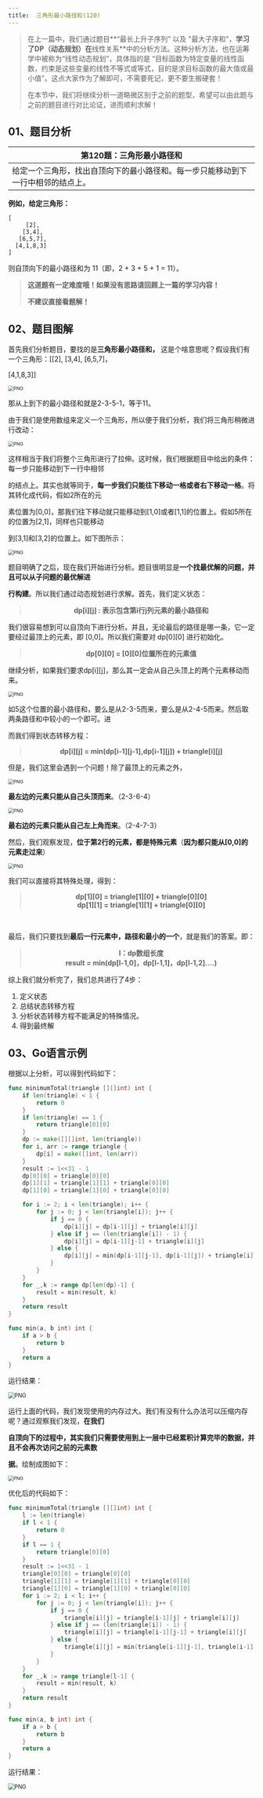 ```yaml
---
title:  三角形最小路径和(120)
---
```


> 在上一篇中，我们通过题目**“最长上升子序列” 以及 "最大子序和"，**学习了DP（动态规划）在**线性关系**中的分析方法。这种分析方法，也在运筹学中被称为“线性动态规划”，具体指的是 “目标函数为特定变量的线性函数，约束是这些变量的线性不等式或等式，目的是求目标函数的最大值或最小值”。这点大家作为了解即可，不需要死记，更不要生搬硬套！
>
> 在本节中，我们将继续分析一道略微区别于之前的题型，希望可以由此题与之前的题目进行对比论证，进而顺利求解！
## 01、题目分析

| 第120题：三角形最小路径和                                    |
| ------------------------------------------------------------ |
| 给定一个三角形，找出自顶向下的最小路径和。每一步只能移动到下一行中相邻的结点上。 |

**例如，给定三角形：**

```
[
     [2],
    [3,4],
   [6,5,7],
  [4,1,8,3]
]
```

则自顶向下的最小路径和为 11（即，2 + 3 + 5 + 1 = 11）。

> **这道题有一定难度哦！如果没有思路请回顾上一篇的学习内容！**
>
> **不建议直接看题解！**

## 02、题目图解

首先我们分析题目，要找的是**三角形最小路径和，** 这是个啥意思呢？假设我们有一个三角形：[[2], [3,4], [6,5,7]，

[4,1,8,3]]

<img src="./204/1.png" alt="PNG" style="zoom: 67%;" />

那从上到下的最小路径和就是2-3-5-1，等于11。

由于我们是使用数组来定义一个三角形，所以便于我们分析，我们将三角形稍微进行改动：

<img src="./204/2.png" alt="PNG" style="zoom:67%;" />

这样相当于我们将整个三角形进行了拉伸。这时候，我们根据题目中给出的条件：每一步只能移动到下一行中相邻

的结点上。其实也就等同于，**每一步我们只能往下移动一格或者右下移动一格**。将其转化成代码，假如2所在的元

素位置为[0,0]，那我们往下移动就只能移动到[1,0]或者[1,1]的位置上。假如5所在的位置为[2,1]，同样也只能移动

到[3,1]和[3,2]的位置上。如下图所示：

<img src="./204/3.png" alt="PNG" style="zoom:67%;" />

题目明确了之后，现在我们开始进行分析。题目很明显是**一个找最优解的问题，并且可以从子问题的最优解进**

**行构建**。所以我们通过动态规划进行求解。首先，我们定义状态：

> <center><b>  dp[i][j] : 表示包含第i行j列元素的最小路径和 </b></center>

我们很容易想到可以自顶向下进行分析。并且，无论最后的路径是哪一条，它一定要经过最顶上的元素，即 [0,0]。所以我们需要对 dp[0][0] 进行初始化。

> <center><b> dp[0][0] = [0][0]位置所在的元素值 </b></center>

继续分析，如果我们要求dp[i][j]，那么其一定会从自己头顶上的两个元素移动而来。

<img src="./204/4.png" alt="PNG" style="zoom:67%;" />

如5这个位置的最小路径和，要么是从2-3-5而来，要么是从2-4-5而来。然后取两条路径和中较小的一个即可。进

而我们得到状态转移方程：

> <center><b> dp[i][j] = min(dp[i-1][j-1],dp[i-1][j]) + triangle[i][j] </b></center>

但是，我们这里会遇到一个问题！除了最顶上的元素之外，

<img src="./204/5.png" alt="PNG" style="zoom:67%;" />

**最左边的元素只能从自己头顶而来**。（2-3-6-4）

<img src="./204/6.png" alt="PNG" style="zoom:67%;" />

**最右边的元素只能从自己左上角而来**。（2-4-7-3）

然后，我们观察发现，**位于第2行的元素，都是特殊元素**（**因为都只能从[0,0]的元素走过来**）

<img src="./204/7.png" alt="PNG" style="zoom:67%;" />

我们可以直接将其特殊处理，得到：

> <center><b> dp[1][0] = triangle[1][0] + triangle[0][0] </b></center>
> <center><b> dp[1][1] = triangle[1][1] + triangle[0][0] </b></center>

<br/>

最后，我们只要找到**最后一行元素中，路径和最小的一个**，就是我们的答案。即：

> <center><b> l：dp数组长度 </b></center>
> <center><b> result = min(dp[l-1,0]，dp[l-1,1]，dp[l-1,2]....) </b></center> 

综上我们就分析完了，我们总共进行了4步：

1. 定义状态
2. 总结状态转移方程
3. 分析状态转移方程不能满足的特殊情况。
4. 得到最终解

## 03、Go语言示例

根据以上分析，可以得到代码如下：

```go
func minimumTotal(triangle [][]int) int {
    if len(triangle) < 1 {
        return 0
    }
    if len(triangle) == 1 {
        return triangle[0][0]
    }
	dp := make([][]int, len(triangle))
	for i, arr := range triangle {
		dp[i] = make([]int, len(arr))
	}
    result := 1<<31 - 1
	dp[0][0] = triangle[0][0]
	dp[1][1] = triangle[1][1] + triangle[0][0]
	dp[1][0] = triangle[1][0] + triangle[0][0]

	for i := 2; i < len(triangle); i++ {
		for j := 0; j < len(triangle[i]); j++ {
			if j == 0 {
				dp[i][j] = dp[i-1][j] + triangle[i][j]
			} else if j == (len(triangle[i]) - 1) {
				dp[i][j] = dp[i-1][j-1] + triangle[i][j]
			} else {
				dp[i][j] = min(dp[i-1][j-1], dp[i-1][j]) + triangle[i][j]
			}
		}  
	}
    for _,k := range dp[len(dp)-1] {
        result = min(result, k)
    }
	return result
}

func min(a, b int) int {
	if a > b {
		return b
	}
	return a
}
```

运行结果：

<img src="./204/8.jpg" alt="PNG" style="zoom: 80%;" />

运行上面的代码，我们发现使用的内存过大。我们有没有什么办法可以压缩内存呢？通过观察我们发现，**在我们**

**自顶向下的过程中，其实我们只需要使用到上一层中已经累积计算完毕的数据，并且不会再次访问之前的元素数**

**据**。绘制成图如下：

<img src="./204/9.png" alt="PNG" style="zoom:67%;" />

优化后的代码如下：

```go
func minimumTotal(triangle [][]int) int {
    l := len(triangle)
    if l < 1 {
        return 0
    }
    if l == 1 {
        return triangle[0][0]
    }
    result := 1<<31 - 1
	triangle[0][0] = triangle[0][0]
	triangle[1][1] = triangle[1][1] + triangle[0][0]
	triangle[1][0] = triangle[1][0] + triangle[0][0]
	for i := 2; i < l; i++ {
		for j := 0; j < len(triangle[i]); j++ {
			if j == 0 {
				triangle[i][j] = triangle[i-1][j] + triangle[i][j]
			} else if j == (len(triangle[i]) - 1) {
				triangle[i][j] = triangle[i-1][j-1] + triangle[i][j]
			} else {
				triangle[i][j] = min(triangle[i-1][j-1], triangle[i-1][j]) + triangle[i][j]
			}
		}  
	}
    for _,k := range triangle[l-1] {
        result = min(result, k)
    }
	return result
}

func min(a, b int) int {
	if a > b {
		return b
	}
	return a
}
```

运行结果：

<img src="./204/10.jpg" alt="PNG" style="zoom:80%;" />

